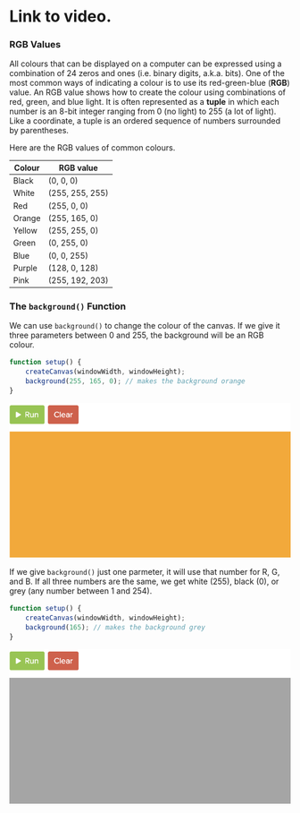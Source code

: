 # Link to video.


### RGB Values

All colours that can be displayed on a computer can be expressed using a combination of 24 zeros and ones (i.e. binary digits, a.k.a. bits). One of the most common ways of indicating a colour is to use its red-green-blue (**RGB**) value. An RGB value shows how to create the colour using combinations of red, green, and blue light. It is often represented as a **tuple** in which each number is an 8-bit integer ranging from 0 (no light) to 255 (a lot of light). Like a coordinate, a tuple is an ordered sequence of numbers surrounded by parentheses.

Here are the RGB values of common colours.

| Colour | RGB value |
| --- | --- |
| Black  | (0, 0, 0) |
| White  | (255, 255, 255) |
| Red    | (255, 0, 0) |
| Orange | (255, 165, 0) |
| Yellow | (255, 255, 0)  |
| Green  | (0, 255, 0) |
| Blue   | (0, 0, 255) |
| Purple | (128, 0, 128) |
| Pink   | (255, 192, 203) |

### The `background()` Function

We can use `background()` to change the colour of the canvas. If we give it three parameters between 0 and 255, the background will be an RGB colour.

```javascript
function setup() {
    createCanvas(windowWidth, windowHeight);
    background(255, 165, 0); // makes the background orange
}
```

![](../../Images/background_orange.png)

If we give `background()` just one parmeter, it will use that number for R, G, and B. If all three numbers are the same, we get white (255), black (0), or grey (any number between 1 and 254).

```javascript
function setup() {
    createCanvas(windowWidth, windowHeight);
    background(165); // makes the background grey
}
```

![](../../Images/background_grey.png)
